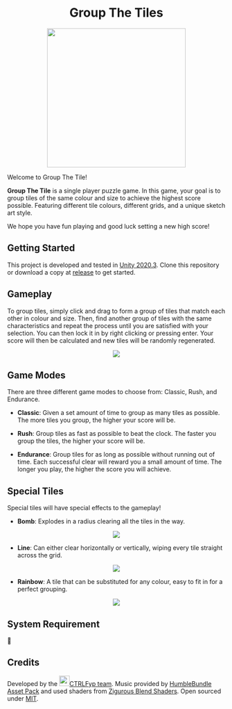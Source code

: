 
<div align="center">
    <h1>Group The Tiles</h1>
    <img src="https://playritus.b-cdn.net/assets/redux/dtt.png" width="320" height="auto">
</div>


Welcome to Group The Tile!


<b>Group The Tile</b> is a single player puzzle game. In this game, your goal is to group tiles of the same colour and size to achieve the highest score possible. Featuring different tile colours, different grids, and a unique sketch art style. 

We hope you have fun playing and good luck setting a new high score!


## Getting Started
This project is developed and tested in [Unity 2020.3](https://unity.com/releases/editor/whats-new/2020.3.0). Clone this repository or download a copy at [release](https://example.com/) to get started.


## Gameplay

To group tiles, simply click and drag to form a group of tiles that match each other in colour and size. Then, find another group of tiles with the same characteristics and repeat the process until you are satisfied with your selection. You can then lock it in by right clicking or pressing enter. Your score will then be calculated and new tiles will be randomly regenerated.

<div align="center">
<img src="https://playritus.b-cdn.net/assets/redux/grouping.gif">
</div>


## Game Modes

There are three different game modes to choose from: Classic, Rush, and Endurance.

- <b>Classic</b>: Given a set amount of time to group as many tiles as possible. The more tiles you group, the higher your score will be.

- <b>Rush</b>: Group tiles as fast as possible to beat the clock. The faster you group the tiles, the higher your score will be.

- <b>Endurance</b>: Group tiles for as long as possible without running out of time. Each successful clear will reward you a small amount of time. The longer you play, the higher the score you will achieve.


## Special Tiles

Special tiles will have special effects to the gameplay!

- <b>Bomb</b>: Explodes in a radius clearing all the tiles in the way.
<div align="center"><img src="https://playritus.b-cdn.net/assets/redux/bomb.gif"></div>

- <b>Line</b>: Can either clear horizontally or vertically, wiping every tile straight across the grid.
<div align="center"><img src="https://playritus.b-cdn.net/assets/redux/line.gif"></div>

- <b>Rainbow</b>: A tile that can be substituted for any colour, easy to fit in for a perfect grouping.
<div align="center"><img src="https://playritus.b-cdn.net/assets/redux/rainbow.gif"></div>


## System Requirement
:cookie:


## Credits
Developed by the [<img src="https://playritus.b-cdn.net/assets/redux/ctrl.png" height="24">CTRLFyp team](https://ctrlfyp.com/). Music provided by [HumbleBundle Asset Pack](https://example.com/) and used shaders from [Zigurous Blend Shaders](https://github.com/zigurous/unity-blend-shaders). Open sourced under [MIT](https://example.com/).

